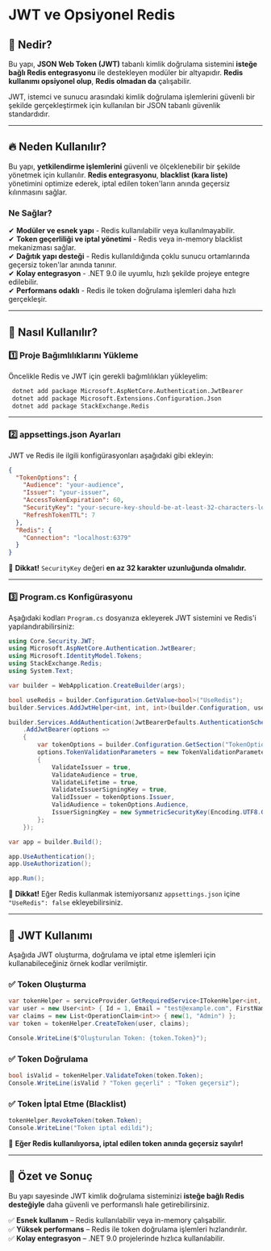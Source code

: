 ﻿# JWT ve Opsiyonel Redis 

## 📌 Nedir?
Bu yapı, **JSON Web Token (JWT)** tabanlı kimlik doğrulama sistemini **isteğe bağlı Redis entegrasyonu** ile destekleyen modüler bir altyapıdır. **Redis kullanımı opsiyonel olup**, **Redis olmadan da** çalışabilir. 

JWT, istemci ve sunucu arasındaki kimlik doğrulama işlemlerini güvenli bir şekilde gerçekleştirmek için kullanılan bir JSON tabanlı güvenlik standardıdır.

---

## 🔥 Neden Kullanılır?
Bu yapı, **yetkilendirme işlemlerini** güvenli ve ölçeklenebilir bir şekilde yönetmek için kullanılır. **Redis entegrasyonu**, **blacklist (kara liste)** yönetimini optimize ederek, iptal edilen token'ların anında geçersiz kılınmasını sağlar.

### **Ne Sağlar?**
✔ **Modüler ve esnek yapı** - Redis kullanılabilir veya kullanılmayabilir.  
✔ **Token geçerliliği ve iptal yönetimi** - Redis veya in-memory blacklist mekanizması sağlar.  
✔ **Dağıtık yapı desteği** - Redis kullanıldığında çoklu sunucu ortamlarında geçersiz token'lar anında tanınır.  
✔ **Kolay entegrasyon** - .NET 9.0 ile uyumlu, hızlı şekilde projeye entegre edilebilir.  
✔ **Performans odaklı** - Redis ile token doğrulama işlemleri daha hızlı gerçekleşir.  

---

## 🚀 Nasıl Kullanılır?

### 1️⃣ **Proje Bağımlılıklarını Yükleme**
Öncelikle Redis ve JWT için gerekli bağımlılıkları yükleyelim:

```sh
 dotnet add package Microsoft.AspNetCore.Authentication.JwtBearer
 dotnet add package Microsoft.Extensions.Configuration.Json
 dotnet add package StackExchange.Redis
```

---

### 2️⃣ **appsettings.json Ayarları**
JWT ve Redis ile ilgili konfigürasyonları aşağıdaki gibi ekleyin:

```json
{
  "TokenOptions": {
    "Audience": "your-audience",
    "Issuer": "your-issuer",
    "AccessTokenExpiration": 60,
    "SecurityKey": "your-secure-key-should-be-at-least-32-characters-long",
    "RefreshTokenTTL": 7
  },
  "Redis": {
    "Connection": "localhost:6379"
  }
}
```
📌 **Dikkat!** `SecurityKey` değeri **en az 32 karakter uzunluğunda olmalıdır.**

---

### 3️⃣ **Program.cs Konfigürasyonu**
Aşağıdaki kodları `Program.cs` dosyanıza ekleyerek JWT sistemini ve Redis'i yapılandırabilirsiniz:

```csharp
using Core.Security.JWT;
using Microsoft.AspNetCore.Authentication.JwtBearer;
using Microsoft.IdentityModel.Tokens;
using StackExchange.Redis;
using System.Text;

var builder = WebApplication.CreateBuilder(args);

bool useRedis = builder.Configuration.GetValue<bool>("UseRedis");
builder.Services.AddJwtHelper<int, int, int>(builder.Configuration, useRedis: useRedis);

builder.Services.AddAuthentication(JwtBearerDefaults.AuthenticationScheme)
    .AddJwtBearer(options =>
    {
        var tokenOptions = builder.Configuration.GetSection("TokenOptions").Get<TokenOptions>();
        options.TokenValidationParameters = new TokenValidationParameters
        {
            ValidateIssuer = true,
            ValidateAudience = true,
            ValidateLifetime = true,
            ValidateIssuerSigningKey = true,
            ValidIssuer = tokenOptions.Issuer,
            ValidAudience = tokenOptions.Audience,
            IssuerSigningKey = new SymmetricSecurityKey(Encoding.UTF8.GetBytes(tokenOptions.SecurityKey))
        };
    });

var app = builder.Build();

app.UseAuthentication();
app.UseAuthorization();

app.Run();
```
📌 **Dikkat!** Eğer Redis kullanmak istemiyorsanız `appsettings.json` içine `"UseRedis": false` ekleyebilirsiniz.

---

## 🎯 **JWT Kullanımı**
Aşağıda JWT oluşturma, doğrulama ve iptal etme işlemleri için kullanabileceğiniz örnek kodlar verilmiştir.

### **✅ Token Oluşturma**
```csharp
var tokenHelper = serviceProvider.GetRequiredService<ITokenHelper<int, int, int>>();
var user = new User<int> { Id = 1, Email = "test@example.com", FirstName = "Test", LastName = "User" };
var claims = new List<OperationClaim<int>> { new(1, "Admin") };
var token = tokenHelper.CreateToken(user, claims);

Console.WriteLine($"Oluşturulan Token: {token.Token}");
```

### **✅ Token Doğrulama**
```csharp
bool isValid = tokenHelper.ValidateToken(token.Token);
Console.WriteLine(isValid ? "Token geçerli" : "Token geçersiz");
```

### **✅ Token İptal Etme (Blacklist)**
```csharp
tokenHelper.RevokeToken(token.Token);
Console.WriteLine("Token iptal edildi");
```

📌 **Eğer Redis kullanılıyorsa, iptal edilen token anında geçersiz sayılır!**

---

## 🎯 **Özet ve Sonuç**
Bu yapı sayesinde JWT kimlik doğrulama sisteminizi **isteğe bağlı Redis desteğiyle** daha güvenli ve performanslı hale getirebilirsiniz. 

✅ **Esnek kullanım** – Redis kullanılabilir veya in-memory çalışabilir.  
✅ **Yüksek performans** – Redis ile token doğrulama işlemleri hızlandırılır.  
✅ **Kolay entegrasyon** – .NET 9.0 projelerinde hızlıca kullanılabilir.  

